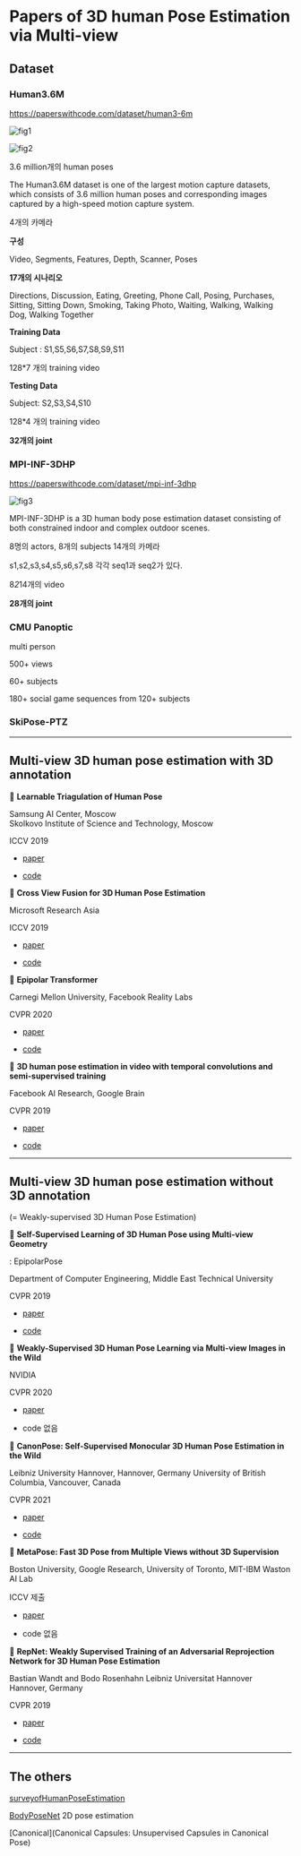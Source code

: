 # Papers of 3D human Pose Estimation via Multi-view 


## Dataset 

### Human3.6M

<https://paperswithcode.com/dataset/human3-6m>

![fig1](https://s3-us-west-2.amazonaws.com/secure.notion-static.com/32afc7c3-3a66-4813-9e9b-736354a6df26/Untitled.png)

![fig2](https://user-images.githubusercontent.com/831215/47666702-83f82f80-dba4-11e8-89b8-9fd029189ba2.png)

3.6 million개의 human poses

The Human3.6M dataset is one of the largest motion capture datasets, which consists of 3.6 million human poses and corresponding images captured by a high-speed motion capture system.

4개의 카메라 

**구성**

Video, Segments, Features, Depth, Scanner, Poses

**17개의 시나리오**

Directions, Discussion, Eating, Greeting, Phone Call, Posing, Purchases, Sitting, Sitting Down, Smoking, Taking Photo, Waiting, Walking, Walking Dog, Walking Together

**Training Data**

Subject : S1,S5,S6,S7,S8,S9,S11

128*7 개의 training video

**Testing Data**

Subject: S2,S3,S4,S10

128*4 개의 training video

**32개의 joint**


### MPI-INF-3DHP

<https://paperswithcode.com/dataset/mpi-inf-3dhp>

![fig3](https://www.researchgate.net/profile/Sandika-Biswas-2/publication/336161944/figure/fig2/AS:845671196274688@1578635133172/Left-Image-from-MPI-INF-3dHP-test-dataset-Right-Comparison-of-2d-ground-truth-pose.png)

MPI-INF-3DHP is a 3D human body pose estimation dataset consisting of both constrained indoor and complex outdoor scenes.

8명의 actors, 8개의 subjects 14개의 카메라 

s1,s2,s3,s4,s5,s6,s7,s8 각각 seq1과 seq2가 있다.

8*2*14개의 video

**28개의 joint**

### CMU Panoptic 

multi person 

500+ views

60+ subjects

180+ social game sequences from 120+ subjects

### SkiPose-PTZ


---

## Multi-view 3D human pose estimation with 3D annotation 

🔗 **Learnable Triagulation of Human Pose**

Samsung AI Center, Moscow  
Skolkovo Institute of Science and Technology, Moscow

ICCV 2019

- [paper](https://openaccess.thecvf.com/content_ICCV_2019/papers/Iskakov_Learnable_Triangulation_of_Human_Pose_ICCV_2019_paper.pdf)

- [code](https://github.com/karfly/learnable-triangulation-pytorch)


🔗 **Cross View Fusion for 3D Human Pose Estimation**

Microsoft Research Asia

ICCV 2019

- [paper](https://openaccess.thecvf.com/content_ICCV_2019/papers/Qiu_Cross_View_Fusion_for_3D_Human_Pose_Estimation_ICCV_2019_paper.pdf)

- [code](https://github.com/microsoft/multiview-human-pose-estimation-pytorch)


🔗 **Epipolar Transformer**

Carnegi Mellon University, Facebook Reality Labs

CVPR 2020

- [paper](https://openaccess.thecvf.com/content_CVPR_2020/papers/He_Epipolar_Transformers_CVPR_2020_paper.pdf)

- [code](https://github.com/yihui-he/epipolar-transformers)

🔗 **3D human pose estimation in video with temporal convolutions and semi-supervised training**

Facebook AI Research, Google Brain

CVPR 2019

- [paper](https://openaccess.thecvf.com/content_CVPR_2019/papers/Pavllo_3D_Human_Pose_Estimation_in_Video_With_Temporal_Convolutions_and_CVPR_2019_paper.pdf)

- [code](https://github.com/facebookresearch/VideoPose3D)

---

## Multi-view 3D human pose estimation without 3D annotation 
(= Weakly-supervised 3D Human Pose Estimation)

🔗 **Self-Supervised Learning of 3D Human Pose using Multi-view Geometry**

: EpipolarPose

Department of Computer Engineering, Middle East Technical University

CVPR 2019

- [paper](https://openaccess.thecvf.com/content_CVPR_2019/papers/Kocabas_Self-Supervised_Learning_of_3D_Human_Pose_Using_Multi-View_Geometry_CVPR_2019_paper.pdf)

- [code](https://github.com/mkocabas/EpipolarPose)

🔗 **Weakly-Supervised 3D Human Pose Learning via Multi-view Images in the Wild**

NVIDIA

CVPR 2020

- [paper](https://openaccess.thecvf.com/content_CVPR_2020/papers/Iqbal_Weakly-Supervised_3D_Human_Pose_Learning_via_Multi-View_Images_in_the_CVPR_2020_paper.pdf)

- code 없음 

🔗 **CanonPose: Self-Supervised Monocular 3D Human Pose Estimation in the Wild**

Leibniz University Hannover, Hannover, Germany
University of British Columbia, Vancouver, Canada

CVPR 2021

- [paper](https://openaccess.thecvf.com/content/CVPR2021/papers/Wandt_CanonPose_Self-Supervised_Monocular_3D_Human_Pose_Estimation_in_the_Wild_CVPR_2021_paper.pdf)

- [code](https://github.com/bastianwandt/CanonPose)

🔗 **MetaPose: Fast 3D Pose from Multiple Views without 3D Supervision**

Boston University, Google Research, University of Toronto, MIT-IBM Waston AI Lab

ICCV 제출

- [paper](https://arxiv.org/pdf/2108.04869v1.pdf)

- code 없음 

🔗 **RepNet: Weakly Supervised Training of an Adversarial Reprojection Network for 3D Human Pose Estimation**

Bastian Wandt and Bodo Rosenhahn
Leibniz Universitat Hannover 
Hannover, Germany

CVPR 2019

- [paper](https://openaccess.thecvf.com/content_CVPR_2019/papers/Wandt_RepNet_Weakly_Supervised_Training_of_an_Adversarial_Reprojection_Network_for_CVPR_2019_paper.pdf)

- [code](https://github.com/bastianwandt/RepNet)

---

## The others

[surveyofHumanPoseEstimation](https://ieeexplore.ieee.org/stamp/stamp.jsp?arnumber=9144178)

[BodyPoseNet](https://eehoeskrap.tistory.com/564)
2D pose estimation 

[Canonical](Canonical Capsules: Unsupervised Capsules in Canonical Pose)